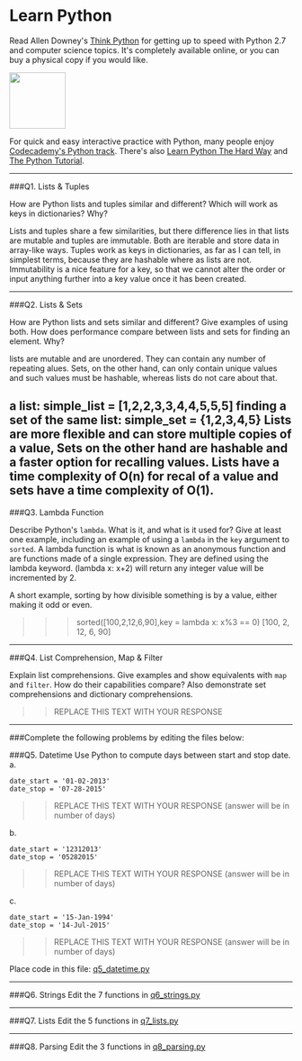 # Learn Python

Read Allen Downey's [Think Python](http://www.greenteapress.com/thinkpython/) for getting up to speed with Python 2.7 and computer science topics. It's completely available online, or you can buy a physical copy if you would like.

<a href="http://www.greenteapress.com/thinkpython/"><img src="img/think_python.png" style="width: 100px;" target="_blank"></a>

For quick and easy interactive practice with Python, many people enjoy [Codecademy's Python track](http://www.codecademy.com/en/tracks/python). There's also [Learn Python The Hard Way](http://learnpythonthehardway.org/book/) and [The Python Tutorial](https://docs.python.org/2/tutorial/).

---

###Q1. Lists &amp; Tuples

How are Python lists and tuples similar and different? Which will work as keys in dictionaries? Why?

Lists and tuples share a few similarities, but there difference lies in that lists are mutable and tuples are immutable. Both are iterable and store data in array-like ways. Tuples work as keys in dictionaries, as far as I can tell, in simplest terms, because they are hashable where as lists are not. Immutability is a nice feature for a key, so that we cannot alter the order or input anything further into a key value once it has been created.

---

###Q2. Lists &amp; Sets

How are Python lists and sets similar and different? Give examples of using both. How does performance compare between lists and sets for finding an element. Why?

lists are mutable and are unordered. They can contain any number of repeating alues. Sets, on the other hand, can only contain unique values and such values must be hashable, whereas lists do not care about that. 

a list:
simple_list = [1,2,2,3,3,4,4,5,5,5]
finding a set of the same list:
simple_set = {1,2,3,4,5}
Lists are more flexible and can store multiple copies of a value, Sets on the other hand are hashable and a faster option for recalling values. Lists have a time complexity of O(n) for recal of a value and sets have a time complexity of O(1).
---

###Q3. Lambda Function

Describe Python's `lambda`. What is it, and what is it used for? Give at least one example, including an example of using a `lambda` in the `key` argument to `sorted`.
A lambda function is what is known as an anonymous function and are functions made of a single expression. They are defined using the lambda keyword. (lambda x: x+2) will return any integer value will be incremented by 2. 

A short example, sorting by how divisible something is by a value, either making it odd or even.
>>> sorted([100,2,12,6,90],key = lambda x: x%3 == 0)
[100, 2, 12, 6, 90]

---

###Q4. List Comprehension, Map &amp; Filter

Explain list comprehensions. Give examples and show equivalents with `map` and `filter`. How do their capabilities compare? Also demonstrate set comprehensions and dictionary comprehensions.

>> REPLACE THIS TEXT WITH YOUR RESPONSE

---

###Complete the following problems by editing the files below:

###Q5. Datetime
Use Python to compute days between start and stop date.   
a.  

```
date_start = '01-02-2013'    
date_stop = '07-28-2015'
```

>> REPLACE THIS TEXT WITH YOUR RESPONSE (answer will be in number of days)

b.  
```
date_start = '12312013'  
date_stop = '05282015'  
```

>> REPLACE THIS TEXT WITH YOUR RESPONSE (answer will be in number of days)

c.  
```
date_start = '15-Jan-1994'      
date_stop = '14-Jul-2015'  
```

>> REPLACE THIS TEXT WITH YOUR RESPONSE  (answer will be in number of days)

Place code in this file: [q5_datetime.py](python/q5_datetime.py)

---

###Q6. Strings
Edit the 7 functions in [q6_strings.py](python/q6_strings.py)

---

###Q7. Lists
Edit the 5 functions in [q7_lists.py](python/q7_lists.py)

---

###Q8. Parsing
Edit the 3 functions in [q8_parsing.py](python/q8_parsing.py)





